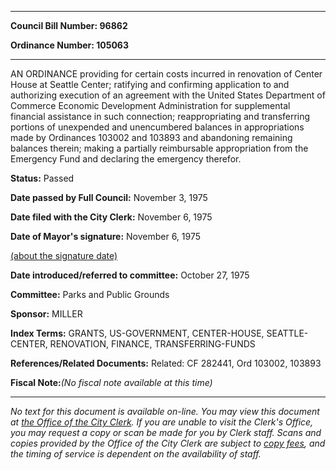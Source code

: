 

********

**Council Bill Number: 96862**
   
**Ordinance Number: 105063**
********

 AN ORDINANCE providing for certain costs incurred in renovation of Center House at Seattle Center; ratifying and confirming application to and authorizing execution of an agreement with the United States Department of Commerce Economic Development Administration for supplemental financial assistance in such connection; reappropriating and transferring portions of unexpended and unencumbered balances in appropriations made by Ordinances 103002 and 103893 and abandoning remaining balances therein; making a partially reimbursable appropriation from the Emergency Fund and declaring the emergency therefor.

**Status:** Passed
   
**Date passed by Full Council:** November 3, 1975
   
**Date filed with the City Clerk:** November 6, 1975
   
**Date of Mayor's signature:** November 6, 1975
   
[(about the signature date)](/~public/approvaldate.htm)
   
   
   
**Date introduced/referred to committee:** October 27, 1975
   
**Committee:** Parks and Public Grounds
   
**Sponsor:** MILLER
   
   
**Index Terms:** GRANTS, US-GOVERNMENT, CENTER-HOUSE, SEATTLE-CENTER, RENOVATION, FINANCE, TRANSFERRING-FUNDS

**References/Related Documents:** Related: CF 282441, Ord 103002, 103893

**Fiscal Note:**_(No fiscal note available at this time)_
********

_No text for this document is available on-line. You may view this document at [the Office of the City Clerk](http://www.seattle.gov/leg/clerk/contactUs.htm). If you are unable to visit the Clerk's Office, you may request a copy or scan be made for you by Clerk staff. Scans and copies provided by the Office of the City Clerk are subject to [copy fees](http://clerk.seattle.gov/~public/clerkfees.htm), and the timing of service is dependent on the availability of staff._

